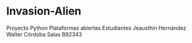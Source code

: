 # Invasion-Alien
Proyecto Python Plataformas abiertas
Estudiantes Jeausthin Hernández 
            Walter Córdoba Salas B92343
